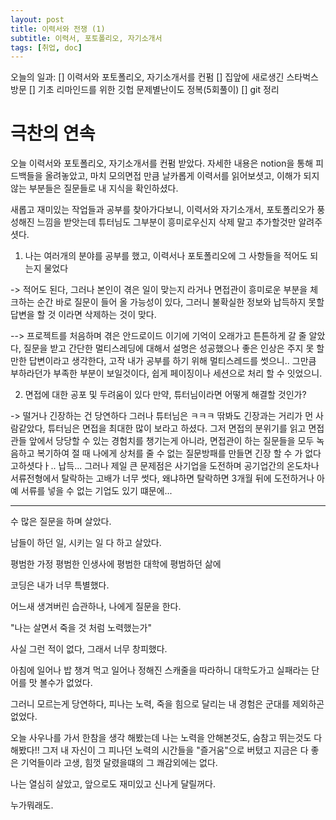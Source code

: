 ```yaml
---
layout: post
title: 이력서와 전쟁 (1)
subtitle: 이력서, 포토폴리오, 자기소개서
tags: [취업, doc]
---
```


오늘의 일과:
[] 이력서와 포토폴리오, 자기소개서를 컨펌
[] 집앞에 새로생긴 스타벅스 방문
[] 기초 리마인드를 위한 깃헙 문제별난이도 정복(5회풀이)
[] git 정리

# 극찬의 연속

오늘 이력서와 포토폴리오, 자기소개서를 컨펌 받았다.
자세한 내용은 notion을 통해 피드백들을 올려놓았고, 마치 모의면접 만큼 날카롭게 이력서를 읽어보셧고, 이해가 되지 않는 부분들은 질문들로 내 지식을 확인하셨다.

새롭고 재미있는 작업들과 공부를 찾아가다보니, 이력서와 자기소개서, 포토폴리오가 풍성해진 느낌을 받앗는데 튜터님도 그부분이 흥미로우신지 삭제 말고 추가할것만 알려주셧다.

1. 나는 여러개의 분야를 공부를 했고, 이력서나 포토폴리오에 그 사항들을 적어도 되는지 물었다

-> 적어도 된다, 그러나 본인이 겪은 일이 맞는지 라거나 면접관이 흥미로운 부분을 체크하는 순간 바로 질문이 들어 올 가능성이 있다, 그러니 불확실한 정보와 납득하지 못할 답변을 할 것 이라면 삭제하는 것이 맞다.

--> 프로젝트를 처음하며 겪은 안드로이드 이기에 기억이 오래가고 튼튼하게 갈 줄 알았다, 질문을 받고 간단한 멀티스레딩에 대해서 설명은 성공했으나 좋은 인상은 주지 못 할 만한 답변이라고 생각한다, 고작 내가 공부를 하기 위해 멀티스레드를 썻으니.. 그만큼 부하라던가 부족한 부분이 보일것이다, 쉽게 페이징이나 세션으로 처리 할 수 잇었으니.

2. 면접에 대한 공포 및 두려움이 있다 만약, 튜터님이라면 어떻게 해결할 것인가?

-> 떨거나 긴장하는 건  당연하다 그러나 튜터님은 ㅋㅋㅋ 딲봐도 긴장과는 거리가 먼 사람같았다, 튜터님은 면접을 최대한 많이 보라고 하셨다.
그저 면접의 분위기를 읽고 면접관들 앞에서 당당할 수 있는 경험치를 챙기는게 아니라, 면접관이 하는 질문들을 모두 녹음하고 복기하여 절 때 나에게 상처를 줄 수 없는 질문방패를 만들면 긴장 할 수 가 없다고하셧다ㅏ.. 납득...
그러나 제일 큰 문제점은 사기업을 도전하며 공기업간의 온도차나 서류전형에서 탈락하는 고배가 너무 썻다, 왜냐하면 탈락하면 3개월 뒤에 도전하거나 아예 서류를 넣을 수 없는 기업도 있기 떄문에...

---
수 많은 질문을 하며 살았다.

남들이 하던 일, 시키는 일 다 하고 살았다.

평범한 가정 평범한 인생사에 평범한 대학에 평범하던 삶에

코딩은 내가 너무 특별했다.

어느새 생겨버린 습관하나, 나에게 질문을 한다.

"나는 살면서 죽을 것 처럼 노력했는가"

사실 그런 적이 없다, 그래서 너무 창피했다.

아침에 일어나 밥 챙겨 먹고 일어나 정해진 스캐줄을 따라하니 대학도가고 실패라는 단어를 맛 볼수가 없었다.

그러니 모르는게 당연하다, 피나는 노력, 죽을 힘으로 달리는 내 경험은 군대를 제외하곤 없었다.

오늘 사우나를 가서 한참을 생각 해봤는데 나는 노력을 안해본것도, 숨참고 뛰는것도 다 해봤다!! 그저 내 자신이 그 피나던 노력의 시간들을 "즐거움"으로 버텼고 지금은 다 좋은 기억들이라 고생, 힘껏 달렸을떄의 그 쾌감외에는 없다.

나는 열심히 살았고, 앞으로도 재미있고 신나게 달릴꺼다.

누가뭐래도.
